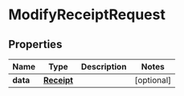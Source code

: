 

# ModifyReceiptRequest



## Properties

| Name | Type | Description | Notes |
|------------ | ------------- | ------------- | -------------|
|**data** | [**Receipt**](Receipt.md) |  |  [optional] |



